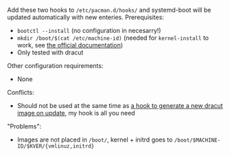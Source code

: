 Add these two hooks to `/etc/pacman.d/hooks/` and systemd-boot will be updated automatically with new enteries.
Prerequisites:
* `bootctl --install` (no configuration in necesarry!)
* `mkdir /boot/$(cat /etc/machine-id)` (needed for `kernel-install` to work, see [the official documentation](https://www.freedesktop.org/software/systemd/man/kernel-install.html))
* Only tested with dracut

Other configuration requirements:
* None

Conflicts:
* Should not be used at the same time as [a hook to generate a new dracut image on update](https://wiki.archlinux.org/index.php/Dracut#Generate_a_new_initramfs_on_kernel_upgrade), my hook is all you need

"Problems":
* Images are not placed in `/boot/`, kernel + initrd goes to `/boot/$MACHINE-ID/$KVER/{vmlinuz,initrd}`
